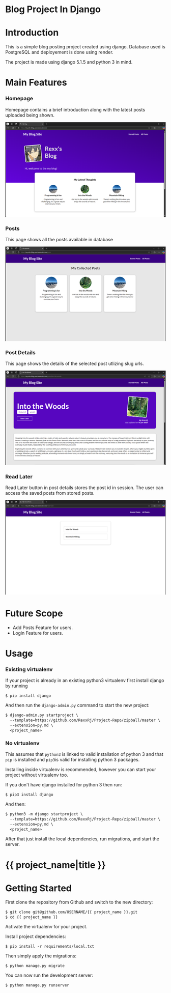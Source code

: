 # Blog Project In Django

# Introduction

This is a simple blog posting project created using django. Database used is PostgreSQL and deployement is done using render.

The project is made using django 5.1.5 and python 3 in mind.

# Main Features

### Homepage

Homepage contains a brief introduction along with the latest posts uploaded being shown.

![Default Home View](__screenshots/home.png?raw=true "Title")

### Posts

This page shows all the posts available in database

![Post View](__screenshots/posts.png?raw=true "Posts")

### Post Details

This page shows the details of the selected post utlizing slug urls.

![Post Detail View](__screenshots/post_details.png?raw=true "Post_Detail")

### Read Later

Read Later button in post details stores the post id in session. The user can access the saved posts from stored posts.

![Stored Posts View](__screenshots/stored_posts.png?raw=true "Stored_Posts")

# Future Scope

- Add Posts Feature for users.
- Login Feature for users.

# Usage

### Existing virtualenv

If your project is already in an existing python3 virtualenv first install django by running

    $ pip install django

And then run the `django-admin.py` command to start the new project:

    $ django-admin.py startproject \
      --template=https://github.com/RexxRj/Project-Repo/zipball/master \
      --extension=py,md \
      <project_name>


### No virtualenv

This assumes that `python3` is linked to valid installation of python 3 and that `pip` is installed and `pip3`is valid
for installing python 3 packages.

Installing inside virtualenv is recommended, however you can start your project without virtualenv too.

If you don't have django installed for python 3 then run:

    $ pip3 install django

And then:

    $ python3 -m django startproject \
      --template=https://github.com/RexxRj/Project-Repo/zipball/master \
      --extension=py,md \
      <project_name>



After that just install the local dependencies, run migrations, and start the server.

# {{ project_name|title }}

# Getting Started

First clone the repository from Github and switch to the new directory:

    $ git clone git@github.com/USERNAME/{{ project_name }}.git
    $ cd {{ project_name }}

Activate the virtualenv for your project.

Install project dependencies:

    $ pip install -r requirements/local.txt

Then simply apply the migrations:

    $ python manage.py migrate

You can now run the development server:

    $ python manage.py runserver
